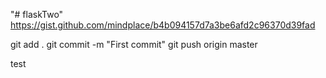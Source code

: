 "# flaskTwo" 
https://gist.github.com/mindplace/b4b094157d7a3be6afd2c96370d39fad

git add .
git commit -m "First commit"
git push origin master

test
